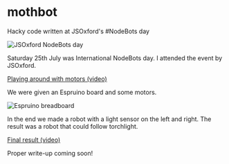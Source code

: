 # mothbot
Hacky code written at JSOxford's #NodeBots day

![JSOxford NodeBots day](https://pbs.twimg.com/media/CKwB5cEWoAAc926.jpg:large)

Saturday 25th July was International NodeBots day. I attended the event by JSOxford.

[Playing around with motors (video)](https://twitter.com/danielthepope/status/624908819269873664)

We were given an Espruino board and some motors.

![Espruino breadboard](https://pbs.twimg.com/media/CKw-aiMUMAAqmwV.jpg)

In the end we made a robot with a light sensor on the left and right. The result was a robot that could follow torchlight.

[Final result (video)](https://twitter.com/danielthepope/status/624969982934392832)

Proper write-up coming soon!
